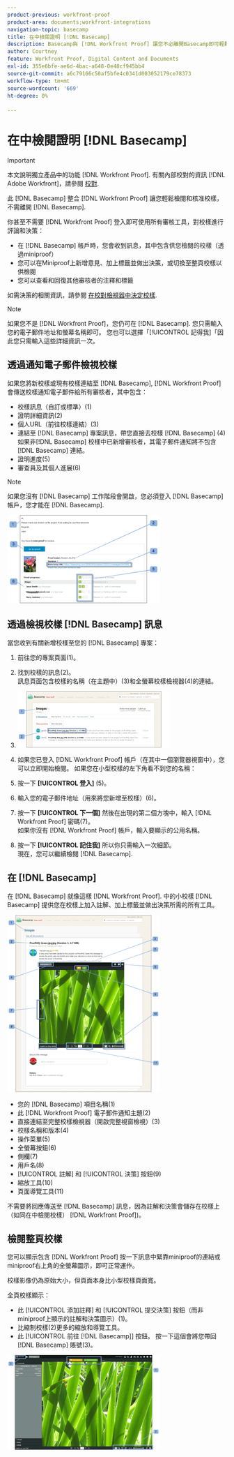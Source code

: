 ```yaml
---
product-previous: workfront-proof
product-area: documents;workfront-integrations
navigation-topic: basecamp
title: 在中檢閱證明 [!DNL Basecamp]
description: Basecamp與 [!DNL Workfront Proof] 讓您不必離開Basecamp即可輕鬆檢閱及核准校樣。
author: Courtney
feature: Workfront Proof, Digital Content and Documents
exl-id: 355e6bfe-ae6d-4bac-a648-0e48cf945bb4
source-git-commit: a6c79166c50af5bfe4c0341d003052179ce78373
workflow-type: tm+mt
source-wordcount: '669'
ht-degree: 0%

---
```


# 在中檢閱證明 [!DNL Basecamp]

>[!IMPORTANT]
>
>本文說明獨立產品中的功能 [!DNL Workfront Proof]. 有關內部校對的資訊 [!DNL Adobe Workfront]，請參閱 [校對](../../../review-and-approve-work/proofing/proofing.md).

此 [!DNL Basecamp] 整合 [!DNL Workfront Proof] 讓您輕鬆檢閱和核准校樣，不需離開 [!DNL Basecamp].

你甚至不需要 [!DNL Workfront Proof] 登入即可使用所有審核工具，對校樣進行評論和決策：

* 在 [!DNL Basecamp] 帳戶時，您會收到訊息，其中包含供您檢閱的校樣（透過miniproof）
* 您可以在Miniproof上新增意見、加上標籤並做出決策，或切換至整頁校樣以供檢閱
* 您可以查看和回復其他審核者的注釋和標籤

如需決策的相關資訊，請參閱 [在校對檢視器中決定校樣](../../../review-and-approve-work/proofing/reviewing-proofs-within-workfront/make-a-decision-on-a-proof/make-decisions-on-proof.md).

>[!NOTE]
>
> 如果您不是 [!DNL Workfront Proof]，您仍可在 [!DNL Basecamp]. 您只需輸入您的電子郵件地址和螢幕名稱即可。 您也可以選擇「[!UICONTROL 記得我]「因此您只需輸入這些詳細資訊一次。

## 透過通知電子郵件檢視校樣

如果您將新校樣或現有校樣連結至 [!DNL Basecamp], [!DNL Workfront Proof] 會傳送校樣通知電子郵件給所有審核者，其中包含：

* 校樣訊息（自訂或標準）(1)
* 證明詳細資訊(2)
* 個人URL（前往校樣連結）(3)
* 連結至 [!DNL Basecamp] 專案訊息，帶您直接去校樣 [!DNL Basecamp] (4)\
   如果非[!DNL Basecamp] 校樣中已新增審核者，其電子郵件通知將不包含 [!DNL Basecamp] 連結。
* 證明進度(5)
* 審查員及其個人進展(6)

>[!NOTE]
>
> 如果您沒有 [!DNL Basecamp] 工作階段會開啟，您必須登入 [!DNL Basecamp] 帳戶，您才能在 [!DNL Basecamp].

![Basecamp_ProofHQ_email_notification1__1_.png](assets/basecamp-proofhq-email-notification1--1--350x202.png)

## 透過檢視校樣 [!DNL Basecamp] 訊息

當您收到有關新增校樣至您的 [!DNL Basecamp] 專案：

1. 前往您的專案頁面(1)。
1. 找到校樣的訊息(2)。\
   訊息頁面包含校樣的名稱（在主題中）(3)和全螢幕校樣檢視器(4)的連結。
1. ![Basecamp_messages_1.png](assets/basecamp-messages-1-350x129.png)

1. 如果您已登入 [!DNL Workfront Proof] 帳戶（在其中一個瀏覽器視窗中），您可以立即開始檢閱。 如果您在小型校樣的左下角看不到您的名稱：
1. 按一下 **[!UICONTROL 登入]** (5)。
1. 輸入您的電子郵件地址（用來將您新增至校樣）(6)。
1. 按一下 **[!UICONTROL 下一個]** 然後在出現的第二個方塊中，輸入 [!DNL Workfront Proof] 密碼(7)。\
   如果你沒有 [!DNL Workfront Proof] 帳戶，輸入要顯示的公用名稱。

1. 按一下 **[!UICONTROL 記住我]** 所以你只需輸入一次細節。\
   現在，您可以繼續檢閱 [!DNL Basecamp].

## 在 [!DNL Basecamp]

在 [!DNL Basecamp] 就像這樣 [!DNL Workfront Proof]. 中的小校樣 [!DNL Basecamp] 提供您在校樣上加入註解、加上標籤並做出決策所需的所有工具。

![Basecamp_message_window_with_miniproof.png](assets/basecamp-message-window-with-miniproof-350x406.png)

* 您的 [!DNL Basecamp] 項目名稱(1)
* 此 [!DNL Workfront Proof] 電子郵件通知主題(2)
* 直接連結至完整校樣檢視器（開啟完整視窗檢視）(3)
* 校樣名稱和版本(4)
* 操作菜單(5)
* 全螢幕按鈕(6)
* 側欄(7)
* 用戶名(8)
* [!UICONTROL 註解] 和 [!UICONTROL 決策] 按鈕(9)
* 縮放工具(10)
* 頁面導覽工具(11)

不需要將回應傳送至 [!DNL Basecamp] 訊息，因為註解和決策會儲存在校樣上（如同在中檢閱校樣） [!DNL Workfront Proof])。

## 檢閱整頁校樣

您可以顯示包含 [!DNL Workfront Proof] 按一下訊息中緊靠miniproof的連結或miniproof右上角的全螢幕圖示，即可正常運作。

校樣影像仍為原始大小，但頁面本身比小型校樣頁面寬。

全頁校樣顯示：

* 此 [!UICONTROL 添加註釋] 和 [!UICONTROL 提交決策] 按鈕（而非miniproof上顯示的註解和決策圖示）(1)。
* 比縮制校樣(2)更多的縮放和導覽工具。
* 此 [!UICONTROL 前往 [!DNL Basecamp]] 按鈕。 按一下這個會將您帶回 [!DNL Basecamp] 賬號(3)。

![ProofHQ_full_screen_view.png](assets/proofhq-full-screen-view-350x217.png)
